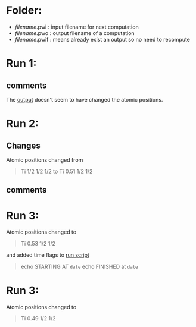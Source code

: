 # Folder:

* _filename_.pwi  : input filename for next computation
* _filename_.pwo  : output filename of a computation
* _filename_.pwif : means already exist an output so no need to recompute

# Run 1:

## comments

The [output][1] doesn't seem to have changed the atomic positions.

[1]: src/run1_BT_relax_PBE.pwo

# Run 2:

## Changes

Atomic positions changed from
> Ti 1/2  1/2  1/2
to 
> Ti 0.51  1/2  1/2

## comments

# Run 3:

Atomic positions changed to
> Ti 0.53  1/2  1/2

and added time flags to [run script][2]
>echo STARTING AT `date`
>echo FINISHED at `date`

[2]: run_pw.sh

# Run 3:

Atomic positions changed to
> Ti 0.49  1/2  1/2